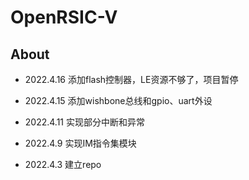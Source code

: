 # OpenRSIC-V

## About

* 2022.4.16 添加flash控制器，LE资源不够了，项目暂停

* 2022.4.15 添加wishbone总线和gpio、uart外设

* 2022.4.11 实现部分中断和异常

* 2022.4.9 实现IM指令集模块

* 2022.4.3 建立repo